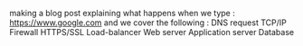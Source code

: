 making a blog post explaining what happens when we type : https://www.google.com
and we cover the following :
DNS request
TCP/IP
Firewall
HTTPS/SSL
Load-balancer
Web server
Application server
Database
